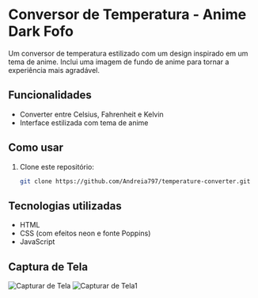 # Conversor de Temperatura - Anime Dark Fofo

Um conversor de temperatura estilizado com um design inspirado em um tema de anime. Inclui uma imagem de fundo de anime para tornar a experiência mais agradável.

## Funcionalidades
- Converter entre Celsius, Fahrenheit e Kelvin
- Interface estilizada com tema de anime

## Como usar

1. Clone este repositório:
   ```bash
   git clone https://github.com/Andreia797/temperature-converter.git
   ```


## Tecnologias utilizadas

- HTML
- CSS (com efeitos neon e fonte Poppins)
- JavaScript

## Captura de Tela
![Capturar de Tela](https://github.com/user-attachments/assets/1de7cd07-dd5b-4f7c-bc7f-2fe4fe08a0e2)
![Capturar de Tela1](https://github.com/user-attachments/assets/b6d1848a-bbfe-46ad-809f-3c76d50a3a00)
